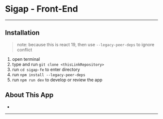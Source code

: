 # **Sigap - Front-End**

---

## **Installation**
> note: because this is react 19, then use `--legacy-peer-deps` to ignore conflict
1. open terminal
2. type and run `git clone <thisLinkRepository>`
3. run `cd sigap-fe` to enter directory
4. run `npm install --legacy-peer-deps`
5. run `npm run dev` to develop or review the app

## **About This App**
- 


---